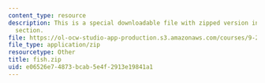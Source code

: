 ```yaml
---
content_type: resource
description: This is a special downloadable file with zipped version in assignments
  section.
file: https://ol-ocw-studio-app-production.s3.amazonaws.com/courses/9-29j-introduction-to-computational-neuroscience-spring-2004/e06526e74873bcab5e4f2913e19841a1_fish.zip
file_type: application/zip
resourcetype: Other
title: fish.zip
uid: e06526e7-4873-bcab-5e4f-2913e19841a1
---
```

